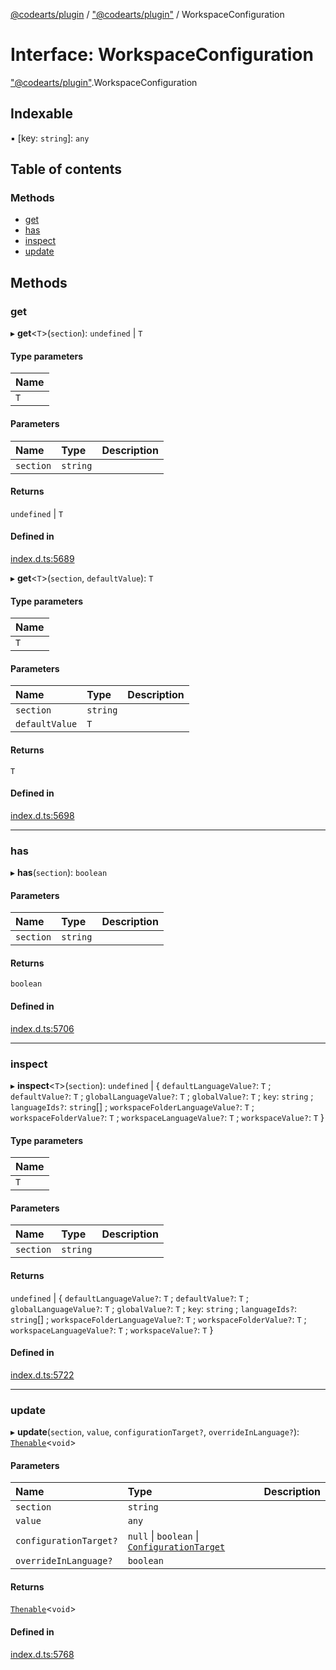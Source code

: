 [@codearts/plugin](../README.md) / ["@codearts/plugin"](../modules/_codearts_plugin_.md) / WorkspaceConfiguration

# Interface: WorkspaceConfiguration

["@codearts/plugin"](../modules/_codearts_plugin_.md).WorkspaceConfiguration

## Indexable

▪ [key: `string`]: `any`

## Table of contents

### Methods

- [get](codearts_plugin_.WorkspaceConfiguration.md#get)
- [has](codearts_plugin_.WorkspaceConfiguration.md#has)
- [inspect](codearts_plugin_.WorkspaceConfiguration.md#inspect)
- [update](codearts_plugin_.WorkspaceConfiguration.md#update)

## Methods

### get

▸ **get**<`T`\>(`section`): `undefined` \| `T`

#### Type parameters

| Name |
| :------ |
| `T` |

#### Parameters

| Name | Type | Description |
| :------ | :------ | :------ |
| `section` | `string` |  |

#### Returns

`undefined` \| `T`

#### Defined in

[index.d.ts:5689](https://github.com/huaweicloud/cloudide-plugin-api/blob/3b0eee8/index.d.ts#L5689)

▸ **get**<`T`\>(`section`, `defaultValue`): `T`

#### Type parameters

| Name |
| :------ |
| `T` |

#### Parameters

| Name | Type | Description |
| :------ | :------ | :------ |
| `section` | `string` |  |
| `defaultValue` | `T` |  |

#### Returns

`T`

#### Defined in

[index.d.ts:5698](https://github.com/huaweicloud/cloudide-plugin-api/blob/3b0eee8/index.d.ts#L5698)

___

### has

▸ **has**(`section`): `boolean`

#### Parameters

| Name | Type | Description |
| :------ | :------ | :------ |
| `section` | `string` |  |

#### Returns

`boolean`

#### Defined in

[index.d.ts:5706](https://github.com/huaweicloud/cloudide-plugin-api/blob/3b0eee8/index.d.ts#L5706)

___

### inspect

▸ **inspect**<`T`\>(`section`): `undefined` \| { `defaultLanguageValue?`: `T` ; `defaultValue?`: `T` ; `globalLanguageValue?`: `T` ; `globalValue?`: `T` ; `key`: `string` ; `languageIds?`: `string`[] ; `workspaceFolderLanguageValue?`: `T` ; `workspaceFolderValue?`: `T` ; `workspaceLanguageValue?`: `T` ; `workspaceValue?`: `T`  }

#### Type parameters

| Name |
| :------ |
| `T` |

#### Parameters

| Name | Type | Description |
| :------ | :------ | :------ |
| `section` | `string` |  |

#### Returns

`undefined` \| { `defaultLanguageValue?`: `T` ; `defaultValue?`: `T` ; `globalLanguageValue?`: `T` ; `globalValue?`: `T` ; `key`: `string` ; `languageIds?`: `string`[] ; `workspaceFolderLanguageValue?`: `T` ; `workspaceFolderValue?`: `T` ; `workspaceLanguageValue?`: `T` ; `workspaceValue?`: `T`  }

#### Defined in

[index.d.ts:5722](https://github.com/huaweicloud/cloudide-plugin-api/blob/3b0eee8/index.d.ts#L5722)

___

### update

▸ **update**(`section`, `value`, `configurationTarget?`, `overrideInLanguage?`): [`Thenable`](Thenable.md)<`void`\>

#### Parameters

| Name | Type | Description |
| :------ | :------ | :------ |
| `section` | `string` |  |
| `value` | `any` |  |
| `configurationTarget?` | ``null`` \| `boolean` \| [`ConfigurationTarget`](../enums/codearts_plugin_.ConfigurationTarget.md) |  |
| `overrideInLanguage?` | `boolean` |  |

#### Returns

[`Thenable`](Thenable.md)<`void`\>

#### Defined in

[index.d.ts:5768](https://github.com/huaweicloud/cloudide-plugin-api/blob/3b0eee8/index.d.ts#L5768)
